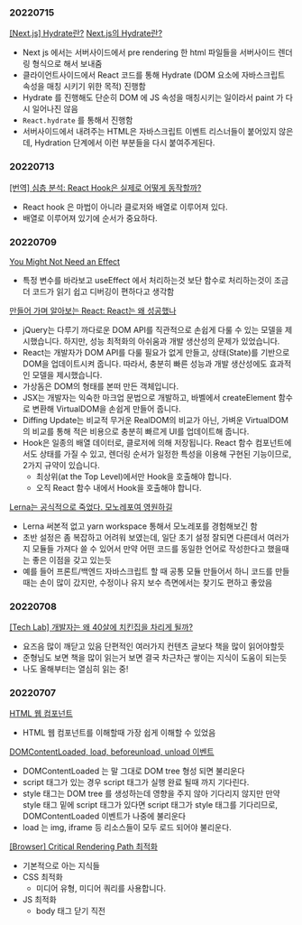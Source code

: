 ### 20220715

[[Next.js] Hydrate란?](https://narup.tistory.com/230)
[Next.js의 Hydrate란?](https://helloinyong.tistory.com/315)

- Next js 에서는 서버사이드에서 pre rendering 한 html 파일들을 서버사이드 렌더링 형식으로 해서 보내줌
- 클라이언트사이드에서 React 코드를 통해 Hydrate (DOM 요소에 자바스크립트 속성을 매칭 시키기 위한 목적) 진행함
- Hydrate 를 진행해도 단순히 DOM 에 JS 속성을 매칭시키는 일이라서 paint 가 다시 일어나진 않음
- `React.hydrate` 를 통해서 진행함
- 서버사이드에서 내려주는 HTML은 자바스크립트 이벤트 리스너들이 붙어있지 않은데, Hydration 단계에서 이런 부분들을 다시 붙여주게된다.

### 20220713

[[번역] 심층 분석: React Hook은 실제로 어떻게 동작할까?](https://hewonjeong.github.io/deep-dive-how-do-react-hooks-really-work-ko/)

- React hook 은 마법이 아니라 클로저와 배열로 이루어져 있다.
- 배열로 이루어져 있기에 순서가 중요하다.

### 20220709

[You Might Not Need an Effect](https://beta.reactjs.org/learn/you-might-not-need-an-effect?ck_subscriber_id=1691094335)

- 특정 변수를 바라보고 useEffect 에서 처리하는것 보단 함수로 처리하는것이 조금 더 코드가 읽기 쉽고 디버깅이 편하다고 생각함

[만들어 가며 알아보는 React: React는 왜 성공했나](https://techblog.woowahan.com/8311/)

- jQuery는 다루기 까다로운 DOM API를 직관적으로 손쉽게 다룰 수 있는 모델을 제시했습니다. 하지만, 성능 최적화의 아쉬움과 개발 생산성의 문제가 있었습니다.
- React는 개발자가 DOM API를 다룰 필요가 없게 만들고, 상태(State)를 기반으로 DOM을 업데이트시켜 줍니다. 따라서, 충분히 빠른 성능과 개발 생산성에도 효과적인 모델을 제시했습니다.
- 가상돔은 DOM의 형태를 본떠 만든 객체입니다.
- JSX는 개발자는 익숙한 마크업 문법으로 개발하고, 바벨에서 createElement 함수로 변환해 VirtualDOM을 손쉽게 만들어 줍니다.
- Diffing Update는 비교적 무거운 RealDOM의 비교가 아닌, 가벼운 VirtualDOM의 비교를 통해 적은 비용으로 충분히 빠르게 UI를 업데이트해 줍니다.
- Hook은 일종의 배열 데이터로, 클로저에 의해 저장됩니다. React 함수 컴포넌트에서도 상태를 가질 수 있고, 렌더링 순서가 일정한 특성을 이용해 구현된 기능이므로, 2가지 규약이 있습니다.
  - 최상위(at the Top Level)에서만 Hook을 호출해야 합니다.
  - 오직 React 함수 내에서 Hook을 호출해야 합니다.

[Lerna는 공식적으로 죽었다. 모노레포여 영원하길](https://doong-jo.github.io/posts/long-live-monorepos/?utm_source=substack&utm_medium=email)

- Lerna 써본적 없고 yarn workspace 통해서 모노레포를 경험해보긴 함
- 초반 설정은 좀 복잡하고 어려워 보였는데, 일단 초기 설정 잘되면 다른데서 여러가지 모듈들 가져다 쓸 수 있어서 만약 어떤 코드를 동일한 언어로 작성한다고 했을때는 좋은 이점을 갖고 있는듯
- 예를 들어 프론트/백엔드 자바스크립트 할 때 공통 모듈 만들어서 하니 코드를 만들때는 손이 많이 갔지만, 수정이나 유지 보수 측면에서는 찾기도 편하고 좋았음

### 20220708

[[Tech Lab] 개발자는 왜 40살에 치킨집을 차리게 될까?](https://medium.com/f-lab-blog/tech-lab-%EA%B0%9C%EB%B0%9C%EC%9E%90%EB%8A%94-%EC%99%9C-40%EC%82%B4%EC%97%90-%EC%B9%98%ED%82%A8%EC%A7%91%EC%9D%84-%EC%B0%A8%EB%A6%AC%EA%B2%8C-%EB%90%A0%EA%B9%8C-998eb6396f9d)

- 요즈음 많이 깨닫고 있음 단편적인 여러가지 컨텐츠 글보다 책을 많이 읽어야할듯
- 준형님도 보면 책을 많이 읽는거 보면 결국 차근차근 쌓이는 지식이 도움이 되는듯
- 나도 올해부터는 열심히 읽는 중!

### 20220707

[HTML 웹 컴포넌트](https://github.com/yamoo9/WebComponent)

- HTML 웹 컴포넌트를 이해할때 가장 쉽게 이해할 수 있었음

[DOMContentLoaded, load, beforeunload, unload 이벤트](https://ko.javascript.info/onload-ondomcontentloaded)

- DOMContentLoaded 는 말 그대로 DOM tree 형성 되면 불리운다
- script 태그가 있는 경우 script 태그가 실행 완료 될때 까지 기다린다.
- style 태그는 DOM tree 를 생성하는데 영향을 주지 않아 기다리지 않지만 만약 style 태그 밑에 script 태그가 있다면 script 태그가 style 태그를 기다리므로, DOMContentLoaded 이벤트가 나중에 불리운다
- load 는 img, iframe 등 리소스들이 모두 로드 되어야 불리운다.

[[Browser] Critical Rendering Path 최적화](https://beomy.github.io/tech/browser/critical-rendering-path/)

- 기본적으로 아는 지식들
- CSS 최적화
  - 미디어 유형, 미디어 쿼리를 사용합니다.
- JS 최적화
  - body 태그 닫기 직전 <script> 태그를 선언합니다.
  - <script ... async>와 같이 async 속성을 사용합니다.
- 여기서 궁금한 점이 생김 `domContentLoaded` 이부분인데 왠지 생각에는 `defer` 속성을 사용하면 `domContentLoaded` 이게 `load` 보다 빨리 실행 될 줄 알았지만
  기본적으로 `defer` 속성은 `domContentLoaded` 이벤트 보다 빠르게 실행 됨.
- 대신 `async` 는 `domContentLoaded` 보다 빨리 실행 될 수도 늦게 실행 될 수도 있음. (진정한 `async`)
- 참고: [defer, async 스크립트](https://ko.javascript.info/script-async-defer)
- `domContentLoaded`: DOM이 준비되고 자바스크립트 실행을 차단하는 스타일시트가 없는 시점을 표시합니다. DOM과 CSSOM이 모두 준비된 상태로 렌더 트리를 생성할 수 있는 시점입니다.
- `loadEvent`: 페이지 로드의 마지막 단계로, 브라우저가 추가 애플리케이션 로직을 트리거 할 수 있는 onload 이벤트를 발생시킵니다.

[[Browser] 브라우저 렌더링](https://beomy.github.io/tech/browser/browser-rendering/)

- HTML 마크업을 처리하고 DOM 트리를 빌드 합니다. (DOM 파싱)
- CSS 마크업을 처리하고 CSSOM 트리를 빌드 합니다. (CSS 파싱)
- DOM 및 CSSOM을 결합하여 렌더 트리를 형성합니다. (Attachment)
- 렌더 트리에서 레이아웃을 실행하여 각 노드의 기하학적 형태를 계산합니다. (Layout)
- 개별 노드를 화면에 페인트 합니다. (Painting)

[[Browser] Reflow와 Repaint](https://beomy.github.io/tech/browser/reflow-repaint/)

- Repaint(Redraw)는 화면에 변화가 있을 때 화면을 그리는 과정입니다.
- Reflow(Layout)는 뷰포트 내에서 렌더 트리의 노드의 정확한 위치와 크기를 계산하는 과정입니다.
- Repaint가 발생하는 경우는 화면이 변경되는 모든 경우입니다.
- Reflow가 발생하는 경우는 화면의 구조가 바뀌었을 경우입니다.

[자바스크립트 엔진의 최적화 기법 (1) - JITC, Adaptive Compilation](https://meetup.toast.com/posts/77)

- 자주 반복돼서 수행되는 구간(Hotspot) 이 별로 없는 고전적인 JavaScript 프로그램들에는 interpreter가 JITC보다 효율이 좋다.
- 최근 많이 사용되는 compute-intensive한 JavaScript 프로그램들에는 JITC가 좋다.
- 두 가지 성향의 코드에 대한 성능을 모두 만족하기 위해 최근 엔진들은 adaptive JITC를 채용한다.
- Adaptive JITC는 type profiling을 수행하므로, 변수의 type이 변하지 않는다면 높은 성능을 얻을 수 있다.
  - profiling을 수행하는 동안 특정 변수의 타입이 변하지 않았다면 그 이후에도 그 변수는 타입이 변하지 않을 가능성이 매우 높을 것이다

### 20220705

[지역성의 원칙을 고려한 패키지 구조: 기능별로 나누기](https://ahnheejong.name/articles/package-structure-with-the-principal-of-locality-in-mind/)

- 나도 요즘 기능적으로 나누는 것 보단 도메인 별로 나누는게 더 좋다는 생각을 함
- 도메인 별로 나누고 그 안에서 기능적으로 나누는게 훨씬 보기 편하고 관리하기 편하다는 생각이 듬

### 20220704

[(번역) AbortController는 당신의 친구입니다](https://velog.io/@sehyunny/abort-controller-is-your-friend?utm_source=substack&utm_medium=email)

- 번역이 좀 이상하긴 하지만 그래도 단순 fetch 보다 다양한 동작에서 동작을 취소시킬 수 있다는 점이 오 좋군 싶음

[Dangit, Git!?!](https://dangitgit.com/ko)

- 역시 git 은 push 만 안하면 다 해결 할 수 있고, add, commit, push 만 이해하고 내 브렌치에서만 잘 관리하면 문제가 없으나, 역시 문제가 있을때는 여러가지 고생하는것보다 처음부터 시작하는것도 나쁘지 않다고 생각함 ㅋㅋㅋ

### 20220702

[프론트엔드 역사와 미래, 업무 분야 ... 그리고 잘하는 프론트엔드 개발자란?](https://velog.io/@teo/frontend#3-%EC%9E%98%ED%95%98%EB%8A%94-%ED%94%84%EB%A1%A0%ED%8A%B8%EC%97%94%EB%93%9C-%EA%B0%9C%EB%B0%9C%EC%9E%90%EB%9E%80)

- 잘하는 개발자에 대하여 고민하고 있는데 역시 많은 것들과 연결되어있는 프론트엔드 분야에서 잘한다는 느낌은 기술적인것도 기술적인것이지만 의사소통 잘하고 잘 만들어 내는것 같다.

